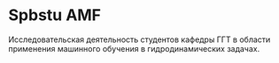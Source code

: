 # Spbstu AMF
Исследовательская деятельность студентов кафедры ГГТ в области  
применения машинного обучения в гидродинамических задачах.